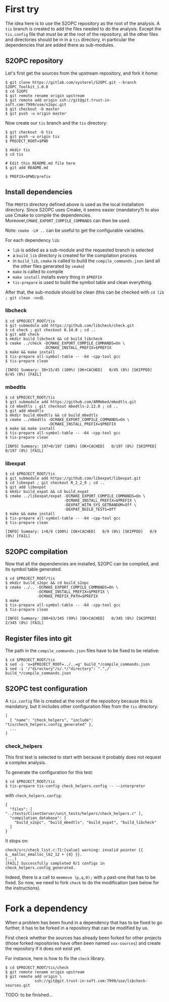# First try

The idea here is to use the S2OPC repository as the root of the analysis.
A `tis` branch is created to add the files needed to do the analysis.
Except the `tis.config` file that must be at the root of the repository,
all the other files and directories should be in in a `tis` directory,
in particular the dependencies that are added there as sub-modules.

## S2OPC repository

Let's first get the sources from the upstream repository,
and fork it home:

```
$ git clone https://gitlab.com/systerel/S2OPC.git --branch S2OPC_Toolkit_1.0.0
$ cd S2OPC
$ git remote rename origin upstream
$ git remote add origin ssh://git@git.trust-in-soft.com:7999/use/s2opc.git
$ git checkout -b master
$ git push -u origin master
```

Now create our `tis` branch and the `tis` directory:

```
$ git checkout -b tis
$ git push -u origin tis
$ PROJECT_ROOT=$PWD

$ mkdir tis
$ cd tis

# Edit this README.md file here
$ git add README.md

$ PREFIX=$PWD/prefix
```

## Install dependencies

The `PREFIX` directory defined above is used as the local installation
directory.
Since S2OPC uses Cmake, it seems easier (mandatory?) to also use Cmake to
compile the dependencies.
Moreover,`CMAKE_EXPORT_COMPILE_COMMANDS` can then be used.

Note: `cmake -LH ..` can be useful to get the configurable variables.

For each dependency `lib`:

- `lib` is added as a sub-module and the requested branch is selected
- a `build_lib` directory is created for the compilation process
- in `build_lib`, `cmake` is called to build the `compile_commands.json`
(and all the other files generated by `cmake`)
- `make` is called to compile
- `make install` installs every thing in `$PREFIX`
- `tis-prepare` is used to build the symbol table and clean everything.

After that, the sub-module should be clean
(this can be checked with `cd lib ; git clean -nxd`).


### libcheck

```
$ cd $PROJECT_ROOT/tis
$ git submodule add https://github.com/libcheck/check.git
$ cd check ; git checkout 0.14.0 ; cd ..
$ git add check
$ mkdir build_libcheck && cd build_libcheck
$ cmake ../check -DCMAKE_EXPORT_COMPILE_COMMANDS=On \
                 -DCMAKE_INSTALL_PREFIX=$PREFIX
$ make && make install
$ tis-prepare all-symbol-table -- -64 -cpp-tool gcc
$ tis-prepare clean
```

```
[INFO] Summary: 30+15/45 (100%) [OK+CACHED]   0/45 (0%) [SKIPPED]   0/45 (0%) [FAIL]
```

### mbedtls

```
$ cd $PROJECT_ROOT/tis
$ git submodule add https://github.com/ARMmbed/mbedtls.git
$ cd mbedtls ; git checkout mbedtls-2.12.0 ; cd ..
$ git add mbedtls
$ mkdir build_mbedtls && cd build_mbedtls
$ cmake ../mbedtls -DCMAKE_EXPORT_COMPILE_COMMANDS=On \
                   -DCMAKE_INSTALL_PREFIX=$PREFIX
$ make && make install
$ tis-prepare all-symbol-table -- -64 -cpp-tool gcc
$ tis-prepare clean
```

```
[INFO] Summary: 197+0/197 (100%) [OK+CACHED]   0/197 (0%) [SKIPPED]   0/197 (0%) [FAIL]
```

### libexpat

```
$ cd $PROJECT_ROOT/tis
$ git submodule add https://github.com/libexpat/libexpat.git
$ cd libexpat ; git checkout R_2_2_9 ; cd ..
$ git add libexpat
$ mkdir build_expat && cd build_expat
$ cmake ../libexpat/expat -DCMAKE_EXPORT_COMPILE_COMMANDS=On \
                          -DCMAKE_INSTALL_PREFIX=$PREFIX \
                          -DEXPAT_WITH_SYS_GETRANDOM=Off \
                          -DEXPAT_BUILD_TESTS=Off
$ make && make install
$ tis-prepare all-symbol-table -- -64 -cpp-tool gcc
$ tis-prepare clean
```

```
[INFO] Summary: 1+8/9 (100%) [OK+CACHED]   0/9 (0%) [SKIPPED]   0/9 (0%) [FAIL]
```

## S2OPC compilation

Now that all the dependencies are installed,
S2OPC can be compiled, and its symbol table generated.

```
$ cd $PROJECT_ROOT/tis
$ mkdir build_s2opc && cd build_s2opc
$ cmake ../.. -DCMAKE_EXPORT_COMPILE_COMMANDS=On \
              -DCMAKE_INSTALL_PREFIX=$PREFIX \
              -DCMAKE_PREFIX_PATH=$PREFIX
$ make
$ tis-prepare all-symbol-table -- -64 -cpp-tool gcc
$ tis-prepare clean
```

```
[INFO] Summary: 280+63/345 (99%) [OK+CACHED]   0/345 (0%) [SKIPPED]   2/345 (0%) [FAIL]
```

## Register files into git

The path in the `compile_commands.json` files have to be fixed to be relative:

```
$ cd $PROJECT_ROOT/tis
$ sed -i 's=$PROJECT_ROOT=../..=g' build_*/compile_commands.json
$ sed -i '/"directory"/s/.*/"directory": ".",/' build_*/compile_commands.json
```

## S2OPC test configuration

A `tis.config` file is created at the root of the repository
because this is mandatory, but it includes other configuration files
from the `tis` directory:

```
[
  { "name": "check_helpers", "include": "tis/check_helpers.config_generated" },
  ...
]
```


### check_helpers

This first test is selected to start with
because it probably does not request a complex analysis.

To generate the configuration for this test:
```
$ cd $PROJECT_ROOT/tis
$ tis-prepare tis-config check_helpers.config -- --interpreter
```
with `check_helpers.config`:
```
{
  "files": [ "../tests/ClientServer/unit_tests/helpers/check_helpers.c" ],
  "compilation_database": [
    "build_s2opc", "build_mbedtls", "build_expat", "build_libcheck"
  ]
}
```

It stops on:
```
check/src/check_list.c:71:[value] warning: invalid pointer {{ &__malloc_emalloc_l62_12 + {4} }}.
(...)
[FAIL] Successfully completed 0/1 configs in check_helpers.config_generated.
```

Indeed, there is a call to `memmove (p,q,0);` with `p` past-one
that has to be fixed. So now, we need to fork `check` to do the modification
(see below for the instructions).

# Fork a dependency

When a problem has been found in a dependency that has to be fixed
to go further, it has to be forked in a repository that can be modified
by us.

First check whether the sources has already been forked for other projects
(those forked repositories have often been named `xxx-sources`)
and create the repository if it does not exist yet.

For instance, here is how to fix the `check` library.

```
$ cd $PROJECT_ROOT/tis/check
$ git remote rename origin upstream
$ git remote add origin \
             ssh://git@git.trust-in-soft.com:7999/use/libcheck-sources.git
```

TODO: to be finished...

